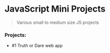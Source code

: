 # JavaScript Mini Projects

> Various small to medium size JS projects

### Projects: 

- #1 Truth or Dare web app 
